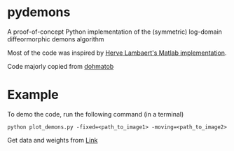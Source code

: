 # pydemons
A proof-of-concept Python implementation of the (symmetric) log-domain diffeormorphic demons algorithm

Most of the code was inspired by [Herve Lambaert's Matlab implementation](http://www.mathworks.com/matlabcentral/fileexchange/39194-diffeomorphic-log-demons-image-registration).

Code majorly copied from [dohmatob](https://github.com/dohmatob/pydemons)

Example
=======
To demo the code, run the following command (in a terminal)

    python plot_demons.py -fixed=<path_to_image1> -moving=<path_to_image2>


Get data and weights from [Link](https://drive.google.com/drive/folders/1QtQcDh7bAlyAtDDrYeJ2F5iDKjAvJXYg?usp=sharing)